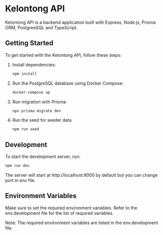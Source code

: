 # Kelontong API

Kelontong API is a backend application built with Express, Node.js, Prisma ORM, PostgreeSQL and TypeScript.

## Getting Started

To get started with the Kelontong API, follow these steps:

1. Install dependencies:
   ```sh
   npm install

2. Run the PostgreSQL database using Docker Compose:
   ```sh
   docker-compose up

3. Run migration with Prisma:
   ```sh
   npx prisma migrate dev

4. Run the seed for seeder data
   ```sh
   npm run seed

## Development

To start the development server, run:

```sh
npm run dev
```

The server will start at http://localhost:9000 by default but you can change port in env file.

## Environment Variables
Make sure to set the required environment variables. Refer to the env.development file for the list of required variables.

Note: The required environment variables are listed in the env.development file.
